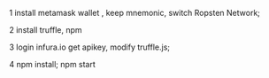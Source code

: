 1 install metamask wallet , keep mnemonic, switch Ropsten Network;

2 install truffle, npm

3 login infura.io get apikey, modify truffle.js;

4 npm install; npm start

